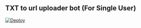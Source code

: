 ## TXT to url uploader bot (For Single User)

[![Deploy](https://www.herokucdn.com/deploy/button.svg)](https://dashboard.heroku.com/new?button-url=https://github.com/MiyukiKun/txt-url-upload)
